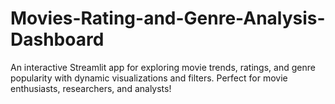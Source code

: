 # Movies-Rating-and-Genre-Analysis-Dashboard
An interactive Streamlit app for exploring movie trends, ratings, and genre popularity with dynamic visualizations and filters. Perfect for movie enthusiasts, researchers, and analysts!
